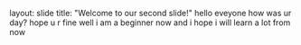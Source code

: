 layout: slide
title: "Welcome to our second slide!"
hello eveyone how was ur day?
hope u r fine
well i am a beginner now and i hope i will learn a lot from now
